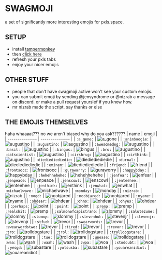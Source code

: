 # SWAGMOJI

a set of significantly more interesting emojis for pxls.space.




## SETUP

- install [tampermonkey](https://www.tampermonkey.net)
- then [click here](https://github.com/juralumin/swagmoji/raw/main/emoji.user.js)
- refresh your pxls tabs
- enjoy your nicer emojis



## OTHER STUFF

- people that don't have swagmoji active won't see your custom emojis.
- you can submit emoji by sending @jensyndrome or @nizrab a message on discord. or make a pull request yourslef if you know how.
- mr nizrab made the script. say thanks or else



## THE EMOJIS THEMSELVES
haha whaaaat??? no we aren't biased why do you ask??????
| name      | emoji     |
| --------------- | --------------- |
| `:a_gone:`   | ![a_gone](https://raw.githubusercontent.com/juralumin/swagmoji/main/assets/a_gone.gif) |
| `:animboogie:`   | ![augustino](https://raw.githubusercontent.com/juralumin/swagmoji/main/assets/animboogie.gif) |
| `:augustino:`   | ![augustino](https://raw.githubusercontent.com/juralumin/swagmoji/main/assets/augustino.png) |
| `:awesomedog:`   | ![augustino](https://raw.githubusercontent.com/juralumin/swagmoji/main/assets/awesomedog.png) |
| `:basil:`   | ![augustino](https://raw.githubusercontent.com/juralumin/swagmoji/main/assets/basil.png) |
| `:bingus:`   | ![bingus](https://raw.githubusercontent.com/juralumin/swagmoji/main/assets/bingus.png) |
| `:bro:`   | ![augustino](https://raw.githubusercontent.com/juralumin/swagmoji/main/assets/bro.png) |
| `:catscientist:`   | ![augustino](https://raw.githubusercontent.com/juralumin/swagmoji/main/assets/catscientist.png) |
| `:cirshrug:`   | ![augustino](https://raw.githubusercontent.com/juralumin/swagmoji/main/assets/cirshrug.png) |
| `:cirthink:`   | ![augustino](https://raw.githubusercontent.com/juralumin/swagmoji/main/assets/cirthink.png) |
| `:diediediediedie:` | ![diediediediedie](https://raw.githubusercontent.com/juralumin/swagmoji/main/assets/DIEDIEDIEDIEDIE.png) |
| `:durnal:` | ![diediediediedie](https://raw.githubusercontent.com/juralumin/swagmoji/main/assets/durnal.png) |
| `:eminem:` | ![diediediediedie](https://raw.githubusercontent.com/juralumin/swagmoji/main/assets/eminem.png) |
| `:friend:`      | ![friend](https://raw.githubusercontent.com/juralumin/swagmoji/main/assets/friend.png) |
| `:frontsocc:`      | ![frontsocc](https://raw.githubusercontent.com/juralumin/swagmoji/main/assets/frontsocc.png) |
| `:guraworry:`      | ![guraworry](https://raw.githubusercontent.com/juralumin/swagmoji/main/assets/guraworry.png) |
| `:happybday:`      | ![happybday](https://raw.githubusercontent.com/juralumin/swagmoji/main/assets/happybday.png) |
| `:hehehhehehe:` | ![hehehhehehe](https://raw.githubusercontent.com/juralumin/swagmoji/main/assets/hehehhehehe.png) |
| `:jenfear:`     | ![jenfear](https://raw.githubusercontent.com/juralumin/swagmoji/main/assets/jenFear.png) |
| `:jenpeace:`    | ![jenpeace](https://raw.githubusercontent.com/juralumin/swagmoji/main/assets/jenPeace.png) |
| `:jenscowl:`    | ![jenscowl](https://raw.githubusercontent.com/juralumin/swagmoji/main/assets/jenScowl.png) |
| `:jenteehee:`   | ![jenteehee](https://raw.githubusercontent.com/juralumin/swagmoji/main/assets/jenTeehee.png) |
| `:jenthink:`    | ![jenthink](https://raw.githubusercontent.com/juralumin/swagmoji/main/assets/jenThink.png) |
| `:jenwhat:`     | ![jenwhat](https://raw.githubusercontent.com/juralumin/swagmoji/main/assets/jenWhat.png) |
| `:michaelwave:` | ![michaelwave](https://raw.githubusercontent.com/juralumin/swagmoji/main/assets/michaelwave.gif) |
| `:monday:`      | ![monday](https://raw.githubusercontent.com/juralumin/swagmoji/main/assets/monday.png) |
| `:nizrab:`      | ![nizrab](https://raw.githubusercontent.com/juralumin/swagmoji/main/assets/Nizrab.png) |
| `:nogd:`   | ![noobjared](https://raw.githubusercontent.com/juralumin/swagmoji/main/assets/nogd.png) |
| `:noobjared:`   | ![noobjared](https://raw.githubusercontent.com/juralumin/swagmoji/main/assets/NoobJared.gif) |
| `:nyame:`       | ![nyame](https://raw.githubusercontent.com/juralumin/swagmoji/main/assets/nyame.png) |
| `:ohdear:`      | ![ohdear](https://raw.githubusercontent.com/juralumin/swagmoji/main/assets/ohdear.png) |
| `:ohno:`      | ![ohdear](https://raw.githubusercontent.com/juralumin/swagmoji/main/assets/ohno.png) |
| `:ohyes:`      | ![ohdear](https://raw.githubusercontent.com/juralumin/swagmoji/main/assets/ohyes.png) |
| `:perhaps:`       | ![point](https://raw.githubusercontent.com/juralumin/swagmoji/main/assets/perhaps.png) |
| `:point:`       | ![point](https://raw.githubusercontent.com/juralumin/swagmoji/main/assets/POINT.png) |
| `:premp:`       | ![premp](https://raw.githubusercontent.com/juralumin/swagmoji/main/assets/Premp.png) |
| `:realshit:`       | ![premp](https://raw.githubusercontent.com/juralumin/swagmoji/main/assets/realshit.png) |
| `:salmonofcapistrano:`      | ![slommy](https://raw.githubusercontent.com/juralumin/swagmoji/main/assets/salmonofcapistrano.png) |
| `:salutezume:`      | ![slommy](https://raw.githubusercontent.com/juralumin/swagmoji/main/assets/salutezume.png) |
| `:slommy:`      | ![slommy](https://raw.githubusercontent.com/juralumin/swagmoji/main/assets/Slommy.png) |
| `:stevenhuh:`    | ![stevenjr](https://raw.githubusercontent.com/juralumin/swagmoji/main/assets/stevenhuh.png) |
| `:stevenjr:`    | ![stevenjr](https://raw.githubusercontent.com/juralumin/swagmoji/main/assets/stevenjr.png) |
| `:stfud:`      | ![trevor](https://raw.githubusercontent.com/juralumin/swagmoji/main/assets/stfud.png) |
| `:swearwords:`      | ![trevor](https://raw.githubusercontent.com/juralumin/swagmoji/main/assets/swearwords.png) |
| `:swearwordstwo:`      | ![trevor](https://raw.githubusercontent.com/juralumin/swagmoji/main/assets/swearwordstwo.png) |
| `:tired:`      | ![trevor](https://raw.githubusercontent.com/juralumin/swagmoji/main/assets/tired.png) |
| `:trevor:`      | ![trevor](https://raw.githubusercontent.com/juralumin/swagmoji/main/assets/Trevor.png) |
| `:tro:` | ![trolldogstare](https://raw.githubusercontent.com/juralumin/swagmoji/main/assets/tro.png) |
| `:trol:` | ![trolldogstare](https://raw.githubusercontent.com/juralumin/swagmoji/main/assets/trol.png) |
| `:trolldogstare:` | ![trolldogstare](https://raw.githubusercontent.com/juralumin/swagmoji/main/assets/trolldogstare.png) |
| `:tue:` | ![trolldogstare](https://raw.githubusercontent.com/juralumin/swagmoji/main/assets/tue.png) |
| `:unease:` | ![trolldogstare](https://raw.githubusercontent.com/juralumin/swagmoji/main/assets/unease.png) |
| `:waa:`        | ![waah](https://raw.githubusercontent.com/juralumin/swagmoji/main/assets/waa.gif) |
| `:waah:`        | ![waah](https://raw.githubusercontent.com/juralumin/swagmoji/main/assets/waah.png) |
| `:woa:`         | ![woa](https://raw.githubusercontent.com/juralumin/swagmoji/main/assets/woa.png)  |
| `:xtodoubt:`         | ![woa](https://raw.githubusercontent.com/juralumin/swagmoji/main/assets/xtodoubt.png)  |
| `:yesgd:`   | ![subastare](https://raw.githubusercontent.com/juralumin/swagmoji/main/assets/yesgd.png) |
| `:yotsusba:`   | ![subastare](https://raw.githubusercontent.com/juralumin/swagmoji/main/assets/subastare.png) |
| `:youareanidiot:` | ![youareanidiot](https://raw.githubusercontent.com/juralumin/swagmoji/main/assets/idiot.gif) |
